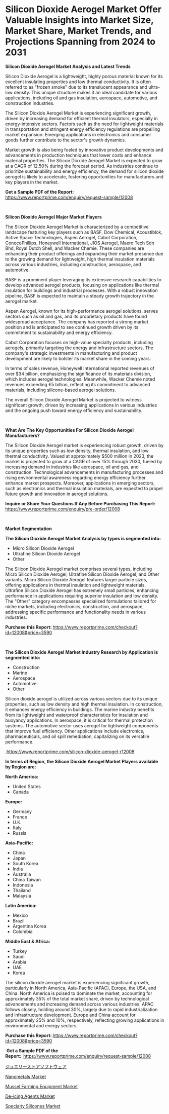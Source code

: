 <p><h1>Silicon Dioxide Aerogel Market Offer Valuable Insights into Market Size, Market Share, Market Trends, and Projections Spanning from 2024 to 2031</h1></p><p><strong>Silicon Dioxide Aerogel Market Analysis and Latest Trends</strong></p>
<p><p>Silicon Dioxide Aerogel is a lightweight, highly porous material known for its excellent insulating properties and low thermal conductivity. It is often referred to as "frozen smoke" due to its translucent appearance and ultra-low density. This unique structure makes it an ideal candidate for various applications, including oil and gas insulation, aerospace, automotive, and construction industries.</p><p>The Silicon Dioxide Aerogel Market is experiencing significant growth, driven by increasing demand for efficient thermal insulators, especially in energy-intensive sectors. Factors such as the need for lightweight materials in transportation and stringent energy efficiency regulations are propelling market expansion. Emerging applications in electronics and consumer goods further contribute to the sector's growth dynamics.</p><p>Market growth is also being fueled by innovative product developments and advancements in production techniques that lower costs and enhance material properties. The Silicon Dioxide Aerogel Market is expected to grow at a CAGR of 12.50% during the forecast period. As industries continue to prioritize sustainability and energy efficiency, the demand for silicon dioxide aerogel is likely to accelerate, fostering opportunities for manufacturers and key players in the market.</p></p>
<p><strong>Get a Sample PDF of the Report:&nbsp;</strong> <a href="https://www.reportprime.com/enquiry/request-sample/12008">https://www.reportprime.com/enquiry/request-sample/12008</a></p>
<p>&nbsp;</p>
<p><strong>Silicon Dioxide Aerogel Major Market Players</strong></p>
<p><p>The Silicon Dioxide Aerogel Market is characterized by a competitive landscape featuring key players such as BASF, Dow Chemical, Acoustiblok, Active Space Technologies, Aspen Aerogel, Cabot Corporation, ConocoPhillips, Honeywell International, JIOS Aerogel, Maero Tech Sdn Bhd, Royal Dutch Shell, and Wacker Chemie. These companies are enhancing their product offerings and expanding their market presence due to the growing demand for lightweight, high thermal insulation materials across various industries, including construction, aerospace, and automotive.</p><p>BASF is a prominent player leveraging its extensive research capabilities to develop advanced aerogel products, focusing on applications like thermal insulation for buildings and industrial processes. With a robust innovation pipeline, BASF is expected to maintain a steady growth trajectory in the aerogel market.</p><p>Aspen Aerogel, known for its high-performance aerogel solutions, serves sectors such as oil and gas, and its proprietary products have found widespread acceptance. The company has reported a strong market position and is anticipated to see continued growth driven by its commitment to sustainability and energy efficiency.</p><p>Cabot Corporation focuses on high-value specialty products, including aerogels, primarily targeting the energy and infrastructure sectors. The company's strategic investments in manufacturing and product development are likely to bolster its market share in the coming years.</p><p>In terms of sales revenue, Honeywell International reported revenues of over $34 billion, emphasizing the significance of its materials division, which includes aerogel technologies. Meanwhile, Wacker Chemie noted revenues exceeding €5 billion, reflecting its commitment to advanced materials, including silicone-based aerogel solutions.</p><p>The overall Silicon Dioxide Aerogel Market is projected to witness significant growth, driven by increasing applications in various industries and the ongoing push toward energy efficiency and sustainability.</p></p>
<p>&nbsp;</p>
<p><strong>What Are The Key Opportunities For Silicon Dioxide Aerogel Manufacturers?</strong></p>
<p><p>The Silicon Dioxide Aerogel market is experiencing robust growth, driven by its unique properties such as low density, thermal insulation, and low thermal conductivity. Valued at approximately $500 million in 2023, the market is projected to grow at a CAGR of over 15% through 2030, fueled by increasing demand in industries like aerospace, oil and gas, and construction. Technological advancements in manufacturing processes and rising environmental awareness regarding energy efficiency further enhance market prospects. Moreover, applications in emerging sectors, such as electronics and thermal insulation materials, are expected to propel future growth and innovation in aerogel solutions.</p></p>
<p><strong>Inquire or Share Your Questions If Any Before Purchasing This Report:</strong> <a href="https://www.reportprime.com/enquiry/pre-order/12008">https://www.reportprime.com/enquiry/pre-order/12008</a></p>
<p>&nbsp;</p>
<p><strong>Market Segmentation</strong></p>
<p><strong>The Silicon Dioxide Aerogel Market Analysis by types is segmented into:</strong></p>
<p><ul><li>Micro Silicon Dioxide Aerogel</li><li>Ultrafine Silicon Dioxide Aerogel</li><li>Other</li></ul></p>
<p><p>The Silicon Dioxide Aerogel market comprises several types, including Micro Silicon Dioxide Aerogel, Ultrafine Silicon Dioxide Aerogel, and Other variants. Micro Silicon Dioxide Aerogel features larger particle sizes, offering applications in thermal insulation and lightweight materials. Ultrafine Silicon Dioxide Aerogel has extremely small particles, enhancing performance in applications requiring superior insulation and low density. The "Other" category encompasses specialized formulations tailored for niche markets, including electronics, construction, and aerospace, addressing specific performance and functionality needs in various industries.</p></p>
<p><strong>Purchase this Report:&nbsp;</strong><a href="https://www.reportprime.com/checkout?id=12008&price=3590">https://www.reportprime.com/checkout?id=12008&price=3590</a></p>
<p>&nbsp;</p>
<p><strong>The Silicon Dioxide Aerogel Market Industry Research by Application is segmented into:</strong></p>
<p><ul><li>Construction</li><li>Marine</li><li>Aerospace</li><li>Automotive</li><li>Other</li></ul></p>
<p><p>Silicon dioxide aerogel is utilized across various sectors due to its unique properties, such as low density and high thermal insulation. In construction, it enhances energy efficiency in buildings. The marine industry benefits from its lightweight and waterproof characteristics for insulation and buoyancy applications. In aerospace, it is critical for thermal protection systems. The automotive sector uses aerogel for lightweight components that improve fuel efficiency. Other applications include electronics, pharmaceuticals, and oil spill remediation, capitalizing on its versatile performance.</p></p>
<p><a href="https://www.reportprime.com/silicon-dioxide-aerogel-r12008">&nbsp;https://www.reportprime.com/silicon-dioxide-aerogel-r12008</a></p>
<p><strong>In terms of Region, the Silicon Dioxide Aerogel Market Players available by Region are:</strong></p>
<p>
    <p> <strong> North America: </strong>
        <ul>
            <li>United States</li>
            <li>Canada</li>
        </ul>
        </p> 
    <p> <strong> Europe: </strong>
        <ul>
            <li>Germany</li>
            <li>France</li>
            <li>U.K.</li>
            <li>Italy</li>
            <li>Russia</li>
        </ul>
        </p> 
    <p> <strong> Asia-Pacific: </strong>
        <ul>
            <li>China</li>
            <li>Japan</li>
            <li>South Korea</li>
            <li>India</li>
            <li>Australia</li>
            <li>China Taiwan</li>
            <li>Indonesia</li>
            <li>Thailand</li>
            <li>Malaysia</li>
        </ul>
        </p> 
    <p> <strong> Latin America: </strong>
        <ul>
            <li>Mexico</li>
            <li>Brazil</li>
            <li>Argentina Korea</li>
            <li>Colombia</li>
        </ul>
        </p> 
    <p> <strong> Middle East & Africa: </strong>
        <ul>
            <li>Turkey</li>
            <li>Saudi</li>
            <li>Arabia</li>
            <li>UAE</li>
            <li>Korea</li>
        </ul>
    </p>
    </p>
<p><p>The silicon dioxide aerogel market is experiencing significant growth, particularly in North America, Asia-Pacific (APAC), Europe, the USA, and China. North America is poised to dominate the market, accounting for approximately 35% of the total market share, driven by technological advancements and increasing demand across various industries. APAC follows closely, holding around 30%, largely due to rapid industrialization and infrastructure development. Europe and China account for approximately 25% and 10%, respectively, reflecting growing applications in environmental and energy sectors.</p></p>
<p><strong>Purchase this Report: </strong><a href="https://www.reportprime.com/checkout?id=12008&price=3590">https://www.reportprime.com/checkout?id=12008&price=3590</a></p>
<p>&nbsp;<strong>Get a Sample PDF of the Report:&nbsp;&nbsp;</strong><a href="https://www.reportprime.com/enquiry/request-sample/12008">https://www.reportprime.com/enquiry/request-sample/12008</a></p>
<p><strong></strong></p>
<p><p><a href="https://medium.com/@royprice674/2024%E5%B9%B4%E3%81%8B%E3%82%892031%E5%B9%B4%E3%81%BE%E3%81%A7%E3%81%AE%E3%82%B0%E3%83%AD%E3%83%BC%E3%83%90%E3%83%AB%E3%82%B8%E3%83%A5%E3%82%A8%E3%83%AA%E3%83%BC%E3%82%B9%E3%83%88%E3%82%A2%E3%82%BD%E3%83%95%E3%83%88%E3%82%A6%E3%82%A7%E3%82%A2%E5%B8%82%E5%A0%B4%E3%81%AE%E6%A9%9F%E4%BC%9A%E3%81%A8%E4%BA%88%E6%B8%AC-5238c61bb7dd">ジュエリーストアソフトウェア</a></p><p><a href="https://github.com/joannesouthgate/Market-Research-Report-List-4/blob/main/nanometals-market.md">Nanometals Market</a></p><p><a href="https://medium.com/@chellamarie1961/global-mussel-farming-equipment-market-exploring-market-share-market-trends-and-future-growth-a022dfad8eec">Mussel Farming Equipment Market</a></p><p><a href="https://issuu.com/reportprime-2/docs/de-icing-agents-market-size-2030.pp_28c9c7647e0aaa">De-icing Agents Market</a></p><p><a href="https://github.com/sofayahoo2023/Market-Research-Report-List-6/blob/main/specialty-silicones-market.md">Specialty Silicones Market</a></p></p>